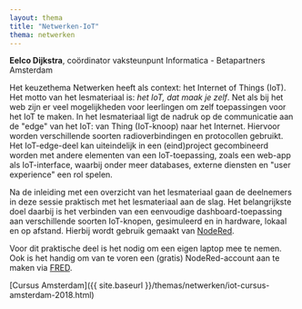 ```yaml
---
layout: thema
title: "Netwerken-IoT"
thema: netwerken
---
```


**Eelco Dijkstra**, coördinator vaksteunpunt Informatica - Betapartners Amsterdam

Het keuzethema Netwerken heeft als context: het Internet of Things (IoT).
Het motto van het lesmateriaal is: *het IoT, dat maak je zelf*.
Net als bij het web zijn er veel mogelijkheden voor leerlingen om zelf toepassingen voor het IoT te maken.
In het lesmateriaal ligt de nadruk op de communicatie aan de "edge" van het IoT: van Thing (IoT-knoop) naar het Internet. Hiervoor worden verschillende soorten radioverbindingen en protocollen gebruikt.
Het IoT-edge-deel kan uiteindelijk in een (eind)project gecombineerd worden met andere elementen van een IoT-toepassing,
zoals een web-app als IoT-interface,
waarbij onder meer databases,
externe diensten en "user experience" een rol spelen.

Na de inleiding met een overzicht van het lesmateriaal gaan de deelnemers in deze sessie praktisch met het lesmateriaal aan de slag.
Het belangrijkste doel daarbij is het verbinden van een eenvoudige dashboard-toepassing aan verschillende soorten IoT-knopen, gesimuleerd en in hardware, lokaal en op afstand.
Hierbij wordt gebruik gemaakt van [NodeRed](https://nodered.org).

Voor dit praktische deel is het nodig om een eigen laptop mee te nemen. Ook is het handig om van te voren een (gratis) NodeRed-account aan te maken via [FRED](https://fred.sensetecnic.com).

[Cursus Amsterdam]({{ site.baseurl }}/themas/netwerken/iot-cursus-amsterdam-2018.html)

